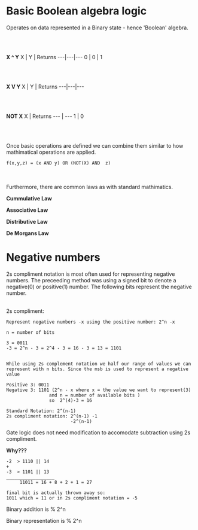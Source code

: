 # Basic Boolean algebra logic

Operates on data represented in a Binary state - hence 'Boolean' algebra.

<br/>
<br/>

<b>X ^ Y</b>
X | Y | Returns
---|---|---
0 | 0 | 1

<br/>
<br/>

<b>X V Y</b>
X | Y | Returns
---|---|---


<br/>
<br/>

<b>NOT X</b>
X | Returns
--- | ---
1 | 0


<br/>
<br/>

Once basic operations are defined we can combine them similar to how mathimatical operations are applied.


```
f(x,y,z) = (x AND y) OR (NOT(X) AND  z)
```


<br/>
<br/>
Furthermore, there are common laws as with standard mathimatics.

<b>Cummulative Law</b>

<b>Associative Law</b>

<b>Distributive Law</b>

<b>De Morgans Law</b>

# Negative numbers

2s compliment notation is most often used for representing negative numbers. The preceeding method was using a signed bit to denote a negative(0) or positive(1) number. The following bits represent the negative number.
<br/>
<br/>

2s compliment:

```
Represent negative numbers -x using the positive number: 2^n -x

n = number of bits

3 = 0011
-3 = 2^n - 3 = 2^4 - 3 = 16 - 3 = 13 = 1101


While using 2s complement notation we half our range of values we can represent with n bits. Since the msb is used to represent a negative value

Positive 3: 0011
Negative 3: 1101 (2^n - x where x = the value we want to represent(3) 
                and n = number of available bits )
                so  2^(4)-3 = 16

Standard Notation: 2^(n-1)
2s compliment notation: 2^(n-1) -1
                        -2^(n-1)
```

Gate logic does not need modification to accomodate subtraction using 2s compliment.

<b>Why???</b>

```
-2  > 1110 || 14
+ 
-3  > 1101 || 13
__________________
     11011 = 16 + 8 + 2 + 1 = 27
     
final bit is actually thrown away so:
1011 which = 11 or in 2s compliment notation = -5

```

Binary addition is % 2^n

Binary representation is % 2^n


